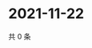 # 2021-11-22

共 0 条

<!-- BEGIN WEIBO -->
<!-- 最后更新时间 Mon Nov 22 2021 04:14:21 GMT+0800 (China Standard Time) -->

<!-- END WEIBO -->
